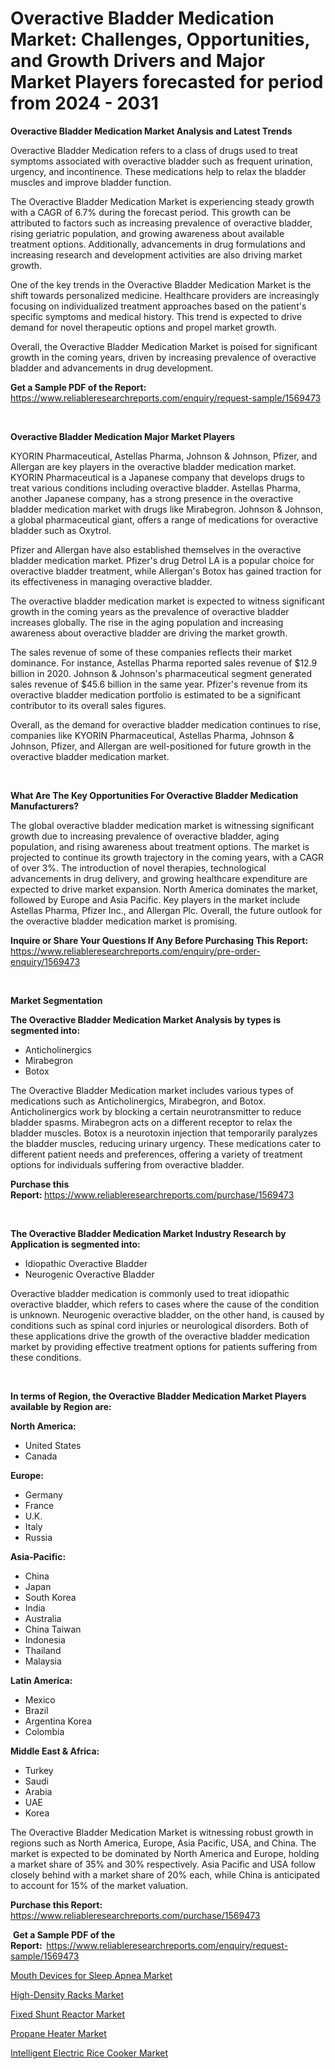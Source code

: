 <p><h1>Overactive Bladder Medication Market: Challenges, Opportunities, and Growth Drivers and Major Market Players forecasted for period from 2024 - 2031</h1></p><p><strong>Overactive Bladder Medication Market Analysis and Latest Trends</strong></p>
<p><p>Overactive Bladder Medication refers to a class of drugs used to treat symptoms associated with overactive bladder such as frequent urination, urgency, and incontinence. These medications help to relax the bladder muscles and improve bladder function.</p><p>The Overactive Bladder Medication Market is experiencing steady growth with a CAGR of 6.7% during the forecast period. This growth can be attributed to factors such as increasing prevalence of overactive bladder, rising geriatric population, and growing awareness about available treatment options. Additionally, advancements in drug formulations and increasing research and development activities are also driving market growth.</p><p>One of the key trends in the Overactive Bladder Medication Market is the shift towards personalized medicine. Healthcare providers are increasingly focusing on individualized treatment approaches based on the patient's specific symptoms and medical history. This trend is expected to drive demand for novel therapeutic options and propel market growth.</p><p>Overall, the Overactive Bladder Medication Market is poised for significant growth in the coming years, driven by increasing prevalence of overactive bladder and advancements in drug development.</p></p>
<p><strong>Get a Sample PDF of the Report:&nbsp;</strong> <a href="https://www.reliableresearchreports.com/enquiry/request-sample/1569473">https://www.reliableresearchreports.com/enquiry/request-sample/1569473</a></p>
<p>&nbsp;</p>
<p><strong>Overactive Bladder Medication Major Market Players</strong></p>
<p><p>KYORIN Pharmaceutical, Astellas Pharma, Johnson & Johnson, Pfizer, and Allergan are key players in the overactive bladder medication market. KYORIN Pharmaceutical is a Japanese company that develops drugs to treat various conditions including overactive bladder. Astellas Pharma, another Japanese company, has a strong presence in the overactive bladder medication market with drugs like Mirabegron. Johnson & Johnson, a global pharmaceutical giant, offers a range of medications for overactive bladder such as Oxytrol.</p><p>Pfizer and Allergan have also established themselves in the overactive bladder medication market. Pfizer's drug Detrol LA is a popular choice for overactive bladder treatment, while Allergan's Botox has gained traction for its effectiveness in managing overactive bladder. </p><p>The overactive bladder medication market is expected to witness significant growth in the coming years as the prevalence of overactive bladder increases globally. The rise in the aging population and increasing awareness about overactive bladder are driving the market growth.</p><p>The sales revenue of some of these companies reflects their market dominance. For instance, Astellas Pharma reported sales revenue of $12.9 billion in 2020. Johnson & Johnson's pharmaceutical segment generated sales revenue of $45.6 billion in the same year. Pfizer's revenue from its overactive bladder medication portfolio is estimated to be a significant contributor to its overall sales figures.</p><p>Overall, as the demand for overactive bladder medication continues to rise, companies like KYORIN Pharmaceutical, Astellas Pharma, Johnson & Johnson, Pfizer, and Allergan are well-positioned for future growth in the overactive bladder medication market.</p></p>
<p>&nbsp;</p>
<p><strong>What Are The Key Opportunities For Overactive Bladder Medication Manufacturers?</strong></p>
<p><p>The global overactive bladder medication market is witnessing significant growth due to increasing prevalence of overactive bladder, aging population, and rising awareness about treatment options. The market is projected to continue its growth trajectory in the coming years, with a CAGR of over 3%. The introduction of novel therapies, technological advancements in drug delivery, and growing healthcare expenditure are expected to drive market expansion. North America dominates the market, followed by Europe and Asia Pacific. Key players in the market include Astellas Pharma, Pfizer Inc., and Allergan Plc. Overall, the future outlook for the overactive bladder medication market is promising.</p></p>
<p><strong>Inquire or Share Your Questions If Any Before Purchasing This Report:</strong> <a href="https://www.reliableresearchreports.com/enquiry/pre-order-enquiry/1569473">https://www.reliableresearchreports.com/enquiry/pre-order-enquiry/1569473</a></p>
<p>&nbsp;</p>
<p><strong>Market Segmentation</strong></p>
<p><strong>The Overactive Bladder Medication Market Analysis by types is segmented into:</strong></p>
<p><ul><li>Anticholinergics</li><li>Mirabegron</li><li>Botox</li></ul></p>
<p><p>The Overactive Bladder Medication market includes various types of medications such as Anticholinergics, Mirabegron, and Botox. Anticholinergics work by blocking a certain neurotransmitter to reduce bladder spasms. Mirabegron acts on a different receptor to relax the bladder muscles. Botox is a neurotoxin injection that temporarily paralyzes the bladder muscles, reducing urinary urgency. These medications cater to different patient needs and preferences, offering a variety of treatment options for individuals suffering from overactive bladder.</p></p>
<p><strong>Purchase this Report:&nbsp;</strong><a href="https://www.reliableresearchreports.com/purchase/1569473">https://www.reliableresearchreports.com/purchase/1569473</a></p>
<p>&nbsp;</p>
<p><strong>The Overactive Bladder Medication Market Industry Research by Application is segmented into:</strong></p>
<p><ul><li>Idiopathic Overactive Bladder</li><li>Neurogenic Overactive Bladder</li></ul></p>
<p><p>Overactive bladder medication is commonly used to treat idiopathic overactive bladder, which refers to cases where the cause of the condition is unknown. Neurogenic overactive bladder, on the other hand, is caused by conditions such as spinal cord injuries or neurological disorders. Both of these applications drive the growth of the overactive bladder medication market by providing effective treatment options for patients suffering from these conditions.</p></p>
<p>&nbsp;</p>
<p><strong>In terms of Region, the Overactive Bladder Medication Market Players available by Region are:</strong></p>
<p>
    <p> <strong> North America: </strong>
        <ul>
            <li>United States</li>
            <li>Canada</li>
        </ul>
        </p> 
    <p> <strong> Europe: </strong>
        <ul>
            <li>Germany</li>
            <li>France</li>
            <li>U.K.</li>
            <li>Italy</li>
            <li>Russia</li>
        </ul>
        </p> 
    <p> <strong> Asia-Pacific: </strong>
        <ul>
            <li>China</li>
            <li>Japan</li>
            <li>South Korea</li>
            <li>India</li>
            <li>Australia</li>
            <li>China Taiwan</li>
            <li>Indonesia</li>
            <li>Thailand</li>
            <li>Malaysia</li>
        </ul>
        </p> 
    <p> <strong> Latin America: </strong>
        <ul>
            <li>Mexico</li>
            <li>Brazil</li>
            <li>Argentina Korea</li>
            <li>Colombia</li>
        </ul>
        </p> 
    <p> <strong> Middle East & Africa: </strong>
        <ul>
            <li>Turkey</li>
            <li>Saudi</li>
            <li>Arabia</li>
            <li>UAE</li>
            <li>Korea</li>
        </ul>
    </p>
    </p>
<p><p>The Overactive Bladder Medication Market is witnessing robust growth in regions such as North America, Europe, Asia Pacific, USA, and China. The market is expected to be dominated by North America and Europe, holding a market share of 35% and 30% respectively. Asia Pacific and USA follow closely behind with a market share of 20% each, while China is anticipated to account for 15% of the market valuation.</p></p>
<p><strong>Purchase this Report: </strong><a href="https://www.reliableresearchreports.com/purchase/1569473">https://www.reliableresearchreports.com/purchase/1569473</a></p>
<p>&nbsp;<strong>Get a Sample PDF of the Report:&nbsp;&nbsp;</strong><a href="https://www.reliableresearchreports.com/enquiry/request-sample/1569473">https://www.reliableresearchreports.com/enquiry/request-sample/1569473</a></p>
<p><strong></strong></p>
<p><p><a href="https://github.com/rahu1506/Market-Research-Report-List-3/blob/main/mouth-devices-for-sleep-apnea-market.md">Mouth Devices for Sleep Apnea Market</a></p><p><a href="https://issuu.com/reportprime-2/docs/high-density-racks-market-size-2030.pptx">High-Density Racks Market</a></p><p><a href="https://github.com/juniordelafrance/Market-Research-Report-List-2/blob/main/fixed-shunt-reactor-market.md">Fixed Shunt Reactor Market</a></p><p><a href="https://github.com/FassouRP/Market-Research-Report-List-3/blob/main/propane-heater-market.md">Propane Heater Market</a></p><p><a href="https://issuu.com/reportprime-2/docs/intelligent-electric-rice-cooker-market-size-2030.">Intelligent Electric Rice Cooker Market</a></p></p>